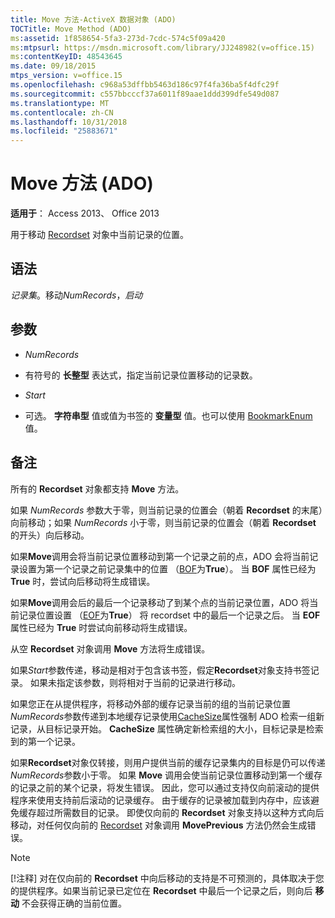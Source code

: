 ```yaml
---
title: Move 方法-ActiveX 数据对象 (ADO)
TOCTitle: Move Method (ADO)
ms:assetid: 1f858654-5fa3-273d-7cdc-574c5f09a420
ms:mtpsurl: https://msdn.microsoft.com/library/JJ248982(v=office.15)
ms:contentKeyID: 48543645
ms.date: 09/18/2015
mtps_version: v=office.15
ms.openlocfilehash: c968a53dffbb5463d186c97f4fa36ba5f4dfc29f
ms.sourcegitcommit: c557bbcccf37a6011f89aae1ddd399dfe549d087
ms.translationtype: MT
ms.contentlocale: zh-CN
ms.lasthandoff: 10/31/2018
ms.locfileid: "25883671"
---
```

# <a name="move-method-ado"></a>Move 方法 (ADO)


**适用于**： Access 2013、 Office 2013



用于移动 [Recordset](recordset-object-ado.md) 对象中当前记录的位置。

## <a name="syntax"></a>语法

*记录集*。移动*NumRecords*，*启动*

## <a name="parameters"></a>参数

  - *NumRecords*

  - 有符号的 **长整型** 表达式，指定当前记录位置移动的记录数。

  - *Start*

  - 可选。 **字符串型** 值或值为书签的 **变量型** 值。也可以使用 [BookmarkEnum](bookmarkenum.md) 值。

## <a name="remarks"></a>备注

所有的 **Recordset** 对象都支持 **Move** 方法。

如果 *NumRecords* 参数大于零，则当前记录的位置会（朝着 **Recordset** 的末尾）向前移动；如果 *NumRecords* 小于零，则当前记录的位置会（朝着 **Recordset** 的开头）向后移动。

如果**Move**调用会将当前记录位置移动到第一个记录之前的点，ADO 会将当前记录设置为第一个记录之前记录集中的位置 （[BOF](bof-eof-properties-ado.md)为**True**）。 当 **BOF** 属性已经为 **True** 时，尝试向后移动将生成错误。

如果**Move**调用会后的最后一个记录移动了到某个点的当前记录位置，ADO 将当前记录位置设置 （[EOF](bof-eof-properties-ado.md)为**True**） 将 recordset 中的最后一个记录之后。 当 **EOF** 属性已经为 **True** 时尝试向前移动将生成错误。

从空 **Recordset** 对象调用 **Move** 方法将生成错误。

如果*Start*参数传递，移动是相对于包含该书签，假定**Recordset**对象支持书签记录。 如果未指定该参数，则将相对于当前的记录进行移动。

如果您正在从提供程序，将移动外部的缓存记录当前的组的当前记录位置*NumRecords*参数传递到本地缓存记录使用[CacheSize](cachesize-property-ado.md)属性强制 ADO 检索一组新记录，从目标记录开始。 **CacheSize** 属性确定新检索组的大小，目标记录是检索到的第一个记录。

如果**Recordset**对象仅转接，则用户提供当前的缓存记录集内的目标是仍可以传递*NumRecords*参数小于零。 如果 **Move** 调用会使当前记录位置移动到第一个缓存的记录之前的某个记录，将发生错误。 因此，您可以通过支持仅向前滚动的提供程序来使用支持前后滚动的记录缓存。 由于缓存的记录被加载到内存中，应该避免缓存超过所需数目的记录。 即使仅向前的 **Recordset** 对象支持以这种方式向后移动，对任何仅向前的 [Recordset](movefirst-movelast-movenext-and-moveprevious-methods-ado.md) 对象调用 **MovePrevious** 方法仍然会生成错误。


> [!NOTE]
> [!注释] 对在仅向前的 **Recordset** 中向后移动的支持是不可预测的，具体取决于您的提供程序。如果当前记录已定位在 **Recordset** 中最后一个记录之后，则向后 **移动** 不会获得正确的当前位置。



